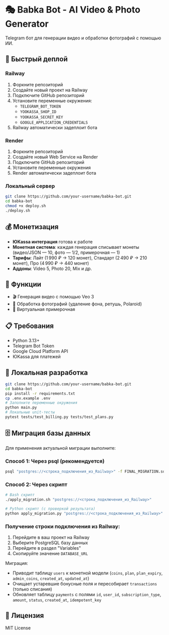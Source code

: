 # 🎭 Babka Bot - AI Video & Photo Generator

Telegram бот для генерации видео и обработки фотографий с помощью ИИ.

## 🚀 Быстрый деплой

### Railway
1. Форкните репозиторий
2. Создайте новый проект на Railway
3. Подключите GitHub репозиторий
4. Установите переменные окружения:
   - `TELEGRAM_BOT_TOKEN`
   - `YOOKASSA_SHOP_ID`
   - `YOOKASSA_SECRET_KEY`
   - `GOOGLE_APPLICATION_CREDENTIALS`
5. Railway автоматически задеплоит бота

### Render
1. Форкните репозиторий
2. Создайте новый Web Service на Render
3. Подключите GitHub репозиторий
4. Установите переменные окружения
5. Render автоматически задеплоит бота

### Локальный сервер
```bash
git clone https://github.com/your-username/babka-bot.git
cd babka-bot
chmod +x deploy.sh
./deploy.sh
```

## 💰 Монетизация

- **ЮKassa интеграция** готова к работе
- **Монетная система**: каждая генерация списывает монеты (видео/JSON — 10, фото — 1/2, примерочная — 1)
- **Тарифы**: Лайт (1 990 ₽ → 120 монет), Стандарт (2 490 ₽ → 210 монет), Про (4 990 ₽ → 440 монет)
- **Аддоны**: Video 5, Photo 20, Mix и др.

## 🎯 Функции

- 🎬 Генерация видео с помощью Veo 3
- 📸 Обработка фотографий (удаление фона, ретушь, Polaroid)
- 👗 Виртуальная примерочная

## 📋 Требования

- Python 3.13+
- Telegram Bot Token
- Google Cloud Platform API
- ЮKassa для платежей

## 🔧 Локальная разработка

```bash
git clone https://github.com/your-username/babka-bot.git
cd babka-bot
pip install -r requirements.txt
cp .env.example .env
# Заполните переменные окружения
python main.py
# Локальные unit-тесты
pytest tests/test_billing.py tests/test_plans.py
```

## 🗄️ Миграция базы данных

Для применения актуальной миграции выполните:

### Способ 1: Через psql (рекомендуется)
```bash
psql "postgres://<строка_подключения_из_Railway>" -f FINAL_MIGRATION.sql
```

### Способ 2: Через скрипт
```bash
# Bash скрипт
./apply_migration.sh "postgres://<строка_подключения_из_Railway>"

# Python скрипт (с проверкой результата)
python apply_migration.py "postgres://<строка_подключения_из_Railway>"
```

### Получение строки подключения из Railway:
1. Перейдите в ваш проект на Railway
2. Выберите PostgreSQL базу данных
3. Перейдите в раздел "Variables"
4. Скопируйте значение `DATABASE_URL`

Миграция:
- Приводит таблицу `users` к монетной модели (`coins`, `plan`, `plan_expiry`, `admin_coins`, `created_at`, `updated_at`)
- Очищает устаревшие бонусные поля и пересобирает `transactions` (только списания)
- Обновляет таблицу `payments` с полями `id`, `user_id`, `subscription_type`, `amount`, `status`, `created_at`, `idempotent_key`

## 📝 Лицензия

MIT License

